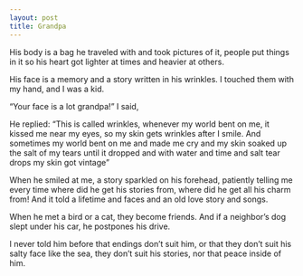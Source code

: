 ```yaml
---
layout: post
title: Grandpa
---
```


His body is a bag he traveled with and took pictures of it, people put things in it so his heart got lighter at times and heavier at others.

His face is a memory and a story written in his wrinkles. I touched them with my hand, and I was a kid.

“Your face is a lot grandpa!” I said,

He replied: “This is called wrinkles, whenever my world bent on me, it kissed me near my eyes, so my skin gets wrinkles after I smile. And sometimes my world bent on me and made me cry and my skin soaked up the salt of my tears until it dropped and with water and time and salt tear drops my skin got vintage”

When he smiled at me, a story sparkled on his forehead, patiently telling me every time where did he get his stories from, where did he get all his charm from! And it told a lifetime and faces and an old love story and songs.

When he met a bird or a cat, they become friends. And if a neighbor’s dog slept under his car, he postpones his drive.

I never told him before that endings don’t suit him, or that they don’t suit his salty face like the sea, they don’t suit his stories, nor that peace inside of him.

